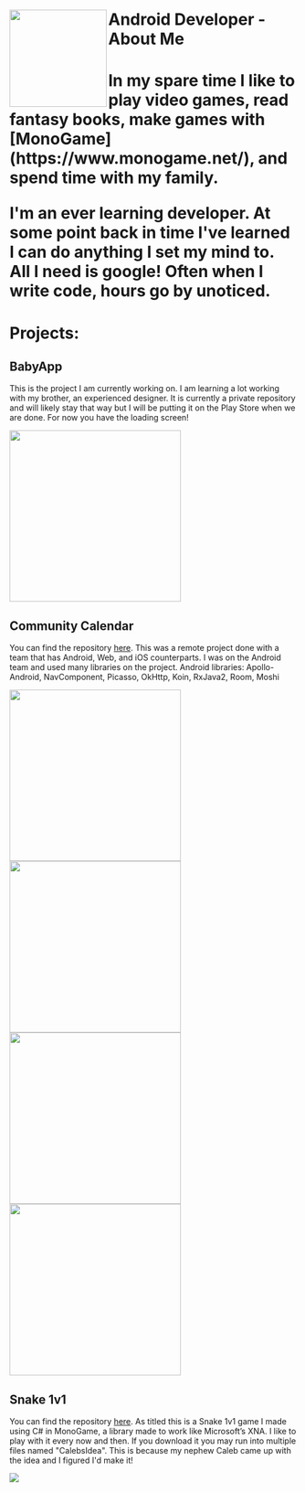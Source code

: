 <h1><img align="left" width = "170" src="Me.png" >Android Developer - About Me<h1/>
In my spare time I like to play video games, read fantasy books, make games with [MonoGame](https://www.monogame.net/), and spend time with my family.

I'm an ever learning developer. At some point back in time I've learned I can do anything I set my mind to. All I need is google! Often when I write code, hours go by unoticed.


# Projects:
## BabyApp
This is the project I am currently working on. I am learning a lot working with my brother, an experienced designer. It is currently a private repository and will likely stay that way but I will be putting it on the Play Store when we are done. For now you have the loading screen!

<img src="BabyApp.png" width = "300"/>

## Community Calendar
You can find the repository [here](https://github.com/Lambda-School-Labs/community-calendar-android). This was a remote project done with a team that has Android, Web, and iOS counterparts. I was on the Android team and used many libraries on the project.
Android libraries: Apollo-Android, NavComponent, Picasso, OkHttp, Koin, RxJava2, Room, Moshi

<img src="MainScreen.png" width = "300"/> <img src="Campfire.png" width = "300"/> <img src="Search.png" width = "300"/>
<img src="Results.png" width = "300"/>

## Snake 1v1
You can find the repository [here](https://github.com/justinbgent/FirstGame). As titled this is a Snake 1v1 game I made using C# in MonoGame, a library made to work like Microsoft’s XNA. I like to play with it every now and then. If you download it you may run into multiple files named "CalebsIdea". This is because my nephew Caleb came up with the idea and I figured I'd make it!

<img src="Snake1v1.png" />
